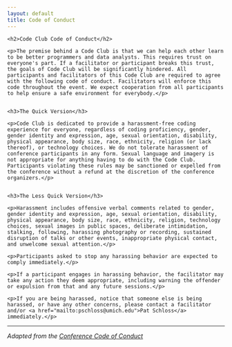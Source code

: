 ```yaml
---
layout: default
title: Code of Conduct
---
```


<div class="index">


	<h2>Code Club Code of Conduct</h2>

	<p>The premise behind a Code Club is that we can help each other learn to be better programmers and data analysts. This requires trust on everyone's part. If a facilitator or participant breaks this trust, the goals of Code Club will be significantly hindered. All participants and facilitators of this Code Club are required to agree with the following code of conduct. Facilitators will enforce this code throughout the event. We expect cooperation from all participants to help ensure a safe environment for everybody.</p>


	<h3>The Quick Version</h3>

	<p>Code Club is dedicated to provide a harassment-free coding experience for everyone, regardless of coding proficiency, gender, gender identity and expression, age, sexual orientation, disability, physical appearance, body size, race, ethnicity, religion (or lack thereof), or technology choices. We do not tolerate harassment of conference participants in any form. Sexual language and imagery is not appropriate for anything having to do with the Code Club. Participants violating these rules may be sanctioned or expelled from the conference without a refund at the discretion of the conference organizers.</p>


	<h3>The Less Quick Version</h3>

	<p>Harassment includes offensive verbal comments related to gender, gender identity and expression, age, sexual orientation, disability, physical appearance, body size, race, ethnicity, religion, technology choices, sexual images in public spaces, deliberate intimidation, stalking, following, harassing photography or recording, sustained disruption of talks or other events, inappropriate physical contact, and unwelcome sexual attention.</p>

	<p>Participants asked to stop any harassing behavior are expected to comply immediately.</p>

	<p>If a participant engages in harassing behavior, the facilitator may take any action they deem appropriate, including warning the offender or expulsion from that and any future sessions.</p>

	<p>If you are being harassed, notice that someone else is being harassed, or have any other concerns, please contact a facilitator and/or <a href="mailto:pschloss@umich.edu">Pat Schloss</a> immediately.</p>

<hr>

<p><i>Adapted from the <a href="https://confcodeofconduct.com">Conference Code of Conduct</a></i></p>
</div>
